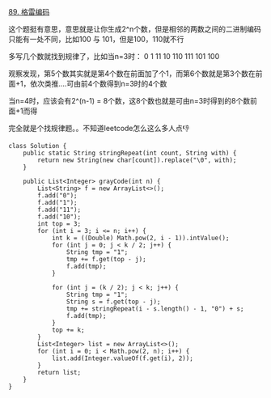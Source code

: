[89. 格雷编码](https://leetcode-cn.com/problems/gray-code/description/)

这个题挺有意思，意思就是让你生成2^n个数，但是相邻的两数之间的二进制编码只能有一处不同，比如100 与 101，但是100，110就不行

多写几个数就找到规律了，比如当n=3时：
0
1
11
10
110
111
101
100

观察发现，第5个数其实就是第4个数在前面加了个1，而第6个数就是第3个数在前面+1，依次类推....可由前4个数得到n=3时的4个数

当n=4时，应该会有2^(n-1) = 8个数，这8个数也就是可由n=3时得到的8个数前面+1而得

完全就是个找规律题。。不知道leetcode怎么这么多人点👎

```
class Solution {
    public static String stringRepeat(int count, String with) {
        return new String(new char[count]).replace("\0", with);
    }

    public List<Integer> grayCode(int n) {
        List<String> f = new ArrayList<>();
        f.add("0");
        f.add("1");
        f.add("11");
        f.add("10");
        int top = 3;
        for (int i = 3; i <= n; i++) {
            int k = ((Double) Math.pow(2, i - 1)).intValue();
            for (int j = 0; j < k / 2; j++) {
                String tmp = "1";
                tmp += f.get(top - j);
                f.add(tmp);
            }

            for (int j = (k / 2); j < k; j++) {
                String tmp = "1";
                String s = f.get(top - j);
                tmp += stringRepeat(i - s.length() - 1, "0") + s;
                f.add(tmp);
            }
            top += k;
        }
        List<Integer> list = new ArrayList<>();
        for (int i = 0; i < Math.pow(2, n); i++) {
            list.add(Integer.valueOf(f.get(i), 2));
        }
        return list;
    }
}
```